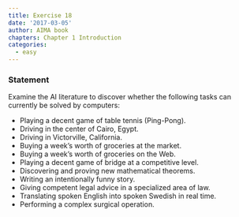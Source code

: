```yaml
---
title: Exercise 18
date: '2017-03-05'
author: AIMA book
chapters: Chapter 1 Introduction
categories:
  - easy
---
```


### Statement

Examine the AI literature to discover whether the following tasks can
currently be solved by computers:

- Playing a decent game of table tennis (Ping-Pong).
- Driving in the center of Cairo, Egypt.
- Driving in Victorville, California.
- Buying a week’s worth of groceries at the market.
- Buying a week’s worth of groceries on the Web.
- Playing a decent game of bridge at a competitive level.
- Discovering and proving new mathematical theorems.
- Writing an intentionally funny story.
- Giving competent legal advice in a specialized area of law.
- Translating spoken English into spoken Swedish in real time.
- Performing a complex surgical operation.
